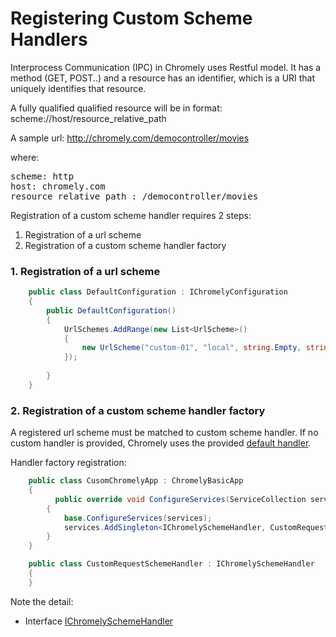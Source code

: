 
# Registering Custom Scheme Handlers

Interprocess Communication (IPC) in Chromely uses Restful model. It has a method (GET, POST..) and a resource has an identifier, which is a URI that uniquely identifies that resource. 

A fully qualified qualified resource will be in format:
scheme://host/resource_relative_path

A sample url:
http://chromely.com/democontroller/movies

where:
<pre>
scheme: http 
host: chromely.com
resource_relative_path : /democontroller/movies
</pre>

Registration of a custom scheme handler requires 2 steps:

1. Registration of a url scheme
2. Registration of a custom scheme handler factory

### 1. Registration of a url scheme

````csharp
    public class DefaultConfiguration : IChromelyConfiguration
    {
        public DefaultConfiguration()
        {
            UrlSchemes.AddRange(new List<UrlScheme>()
            {
                new UrlScheme("custom-01", "local", string.Empty, string.Empty, UrlSchemeType.Custom, false),
            });
          
        }
    }
````

### 2. Registration of a custom scheme handler factory

A registered url scheme must be matched to custom scheme handler. If no custom handler is provided, Chromely uses the provided [default handler](https://github.com/chromelyapps/Chromely/blob/master/src/Chromely.CefGlue/Browser/Handlers/CefGlueHttpSchemeHandler.cs).

Handler factory registration:

````csharp
    public class CusomChromelyApp : ChromelyBasicApp
    {
          public override void ConfigureServices(ServiceCollection services)
        {
            base.ConfigureServices(services);
            services.AddSingleton<IChromelySchemeHandler, CustomRequestSchemeHandler>();
        }
    }

    public class CustomRequestSchemeHandler : IChromelySchemeHandler
    {
    }
````

Note the detail:
- Interface [IChromelySchemeHandler](https://github.com/chromelyapps/Chromely/blob/master/src/Chromely.Core/IChromelySchemeHandler.cs)


